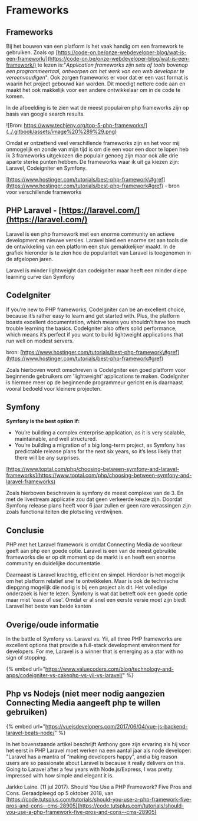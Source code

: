 # Frameworks

## Frameworks

Bij het bouwen van een platform is het vaak handig om een framework te gebruiken. Zoals op [https://code-on.be/onze-webdeveloper-blog/wat-is-een-framework/](https://code-on.be/onze-webdeveloper-blog/wat-is-een-framework/) te lezen is:"_Application frameworks zijn sets of tools bovenop een programmeertaal, ontworpen om het werk van een web developer te vereenvoudigen_". Ook zorgen frameworks er voor dat er een vast format is waarin het project gebouwd kan worden. Dit moedigt nettere code aan en maakt het ook makkelijk voor een andere ontwikkelaar om in de code te komen.

In de afbeelding is te zien wat de meest populairen php frameworks zijn op basis van google search results.

![Bron: https://www.techjeny.org/top-5-php-frameworks/](../.gitbook/assets/image%20%289%29.png)

Omdat er ontzettend veel verschillende frameworks zijn en het voor mij onmogelijk en zonde van mijn tijd is om die een voor een door te lopen heb ik 3 frameworks uitgekozen die populair genoeg zijn maar ook alle drie aparte sterke punten hebben. De frameworks waar ik uit ga kiezen zijn: Laravel, Codeigniter en Symfony.

[https://www.hostinger.com/tutorials/best-php-framework\#gref](https://www.hostinger.com/tutorials/best-php-framework#gref) - bron voor verschillende frameworks

## PHP Laravel - [https://laravel.com/](https://laravel.com/)

Laravel is een php framework met een enorme community en actieve development en nieuwe versies. Laravel bied een enorme set aan tools die de ontwikkeling van een platform een stuk gemakkelijker maakt. In de grafiek hieronder is te zien hoe de populariteit van Laravel is toegenomen in de afgelopen jaren.

Laravel is minder lightweight dan codeigniter maar heeft een minder diepe learning curve dan Symfony



## CodeIgniter

 If you’re new to PHP frameworks, CodeIgniter can be an excellent choice, because it’s rather easy to learn and get started with. Plus, the platform boasts excellent documentation, which means you shouldn’t have too much trouble learning the basics. CodeIgniter also offers solid performance, which means it’s perfect if you want to build lightweight applications that run well on modest servers.

bron: [https://www.hostinger.com/tutorials/best-php-framework\#gref](https://www.hostinger.com/tutorials/best-php-framework#gref)

Zoals hierboven wordt omschreven is CodeIgniter een goed platform voor beginnende gebruikers om 'lightweight' applications te maken. CodeIgniter is hiermee meer op de beginnende programmeur gericht en is daarnaast vooral bedoeld voor kleinere projecten. 



## Symfony



**Symfony is the best option if:**

* You’re building a complex enterprise application, as it is very scalable, maintainable, and well structured.
* You’re building a migration of a big long-term project, as Symfony has predictable release plans for the next six years, so it’s less likely that there will be any surprises.

[https://www.toptal.com/php/choosing-between-symfony-and-laravel-frameworks](https://www.toptal.com/php/choosing-between-symfony-and-laravel-frameworks)  


Zoals hierboven beschreven is symfony de meest complexe van de 3. En met de livestream applicatie zou dat geen verkeerde keuze zijn. Doordat Symfony release plans heeft voor 6 jaar zullen er geen rare verassingen zijn zoals functionaliteiten die plotseling verdwijnen.



## Conclusie

PHP met het Laravel framework is omdat Connecting Media de voorkeur geeft aan php een goede optie. Laravel is een van de meest gebruikte frameworks die er op dit moment op de markt is en heeft een enorme community en duidelijke documentatie.

Daarnaast is Laravel krachtig, efficiënt en simpel. Hierdoor is het mogelijk om het platform relatief snel te ontwikkelen. Maar is ook de technische diepgang mogelijk die nodig is bij een project als dit. Het volledige onderzoek is hier te lezen. Symfony is wat dat betreft ook een goede optie maar mist 'ease of use'. Omdat er al snel een eerste versie moet zijn biedt Laravel het beste van beide kanten



## Overige/oude informatie

 In the battle of Symfony vs. Laravel vs. Yii, all three PHP frameworks are excellent options that provide a full-stack development environment for developers. For me, Laravel is a winner that is emerging as a star with no sign of stopping.

{% embed url="https://www.valuecoders.com/blog/technology-and-apps/codeigniter-vs-cakephp-vs-yii-vs-laravel/" %}

## Php vs Nodejs \(niet meer nodig aangezien Connecting Media aangeeft php te willen gebruiken\)

{% embed url="https://vuejsdevelopers.com/2017/06/04/vue-js-backend-laravel-beats-node/" %}

In het bovenstaande artikel beschrijft Anthony gore zijn ervaring als hij voor het eerst in PHP Laravel moet werken na een aantal jaar als node developer: "Laravel has a mantra of “making developers happy”, and a big reason users are so passionate about Laravel is because it really delivers on this. Going to Laravel after a few years with Node.js/Express, I was pretty impressed with how simple and elegant it is.

 Jarkko Laine. \(11 jul 2017\). Should You Use a PHP Framework? Five Pros and Cons. Geraadpleegd op 5 oktober 2018, van [https://code.tutsplus.com/tutorials/should-you-use-a-php-framework-five-pros-and-cons--cms-28905](https://code.tutsplus.com/tutorials/should-you-use-a-php-framework-five-pros-and-cons--cms-28905)  
 



